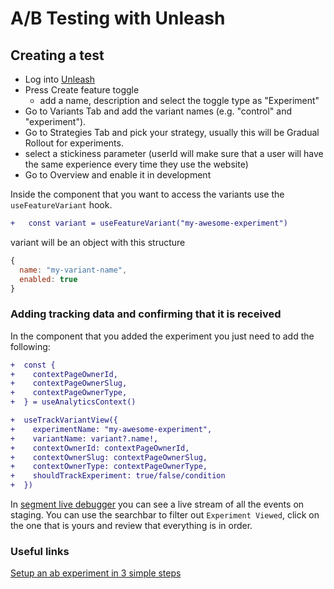 # A/B Testing with Unleash

## Creating a test

- Log into [Unleash](unleash.artsy.net)
- Press Create feature toggle
  - add a name, description and select the toggle type as "Experiment"
- Go to Variants Tab and add the variant names (e.g. "control" and "experiment").
- Go to Strategies Tab and pick your strategy, usually this will be Gradual Rollout for experiments.
- select a stickiness parameter (userId will make sure that a user will have the same experience every time they use the website)
- Go to Overview and enable it in development

Inside the component that you want to access the variants use the `useFeatureVariant` hook.

```diff
+   const variant = useFeatureVariant("my-awesome-experiment")

```

variant will be an object with this structure

```js
{
  name: "my-variant-name",
  enabled: true
}
```

### Adding tracking data and confirming that it is received

In the component that you added the experiment you just need to add the following:

```diff
+  const {
+    contextPageOwnerId,
+    contextPageOwnerSlug,
+    contextPageOwnerType,
+  } = useAnalyticsContext()

+  useTrackVariantView({
+    experimentName: "my-awesome-experiment",
+    variantName: variant?.name!,
+    contextOwnerId: contextPageOwnerId,
+    contextOwnerSlug: contextPageOwnerSlug,
+    contextOwnerType: contextPageOwnerType,
+    shouldTrackExperiment: true/false/condition
+  })
```

In [segment live debugger](https://app.segment.com/artsy-engineering/sources/force-staging/debugger) you can see a live stream of all the events on staging. You can use the searchbar to filter out `Experiment Viewed`, click on the one that is yours and review that everything is in order.

### Useful links

[Setup an ab experiment in 3 simple steps](https://www.getunleash.io/blog/a-b-n-experiments-in-3-simple-steps)
